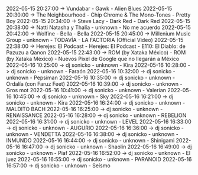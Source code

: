 2022-05-15 20:27:00 -> Vundabar - Gawk - Alien Blues
2022-05-15 20:30:00 -> The Neighbourhood - Chip Chrome & The Mono-Tones - Pretty Boy
2022-05-15 20:34:00 -> Steve Lacy - Dark Red - Dark Red
2022-05-15 20:38:00 -> Natti Natasha y Thalía - unknown - No me acuerdo
2022-05-15 20:42:00 -> Wolfine - Bella - Bella
2022-05-15 20:45:00 -> Millenium Music Group - unknown - TODAVÍA - LA FACTORIA (Official  Video)
2022-05-15 22:38:00 -> Herejes: El Podcast - Herejes: El Podcast - E110: El Diablo: de Pazuzu a Qanon
2022-05-15 22:43:00 -> ROM (by Xataka México) - ROM (by Xataka México) - Nuevos Pixel de Google que no llegarán a México
2022-05-16 10:25:00 -> dj sonicko - unknown - Kira
2022-05-16 10:28:00 -> dj sonicko - unknown - Faraón
2022-05-16 10:32:00 -> dj sonicko - unknown - Pepsiman
2022-05-16 10:35:00 -> dj sonicko - unknown - Ordalía (con Faruz Feet)
2022-05-16 10:39:00 -> dj sonicko - unknown - Gros mot
2022-05-16 10:41:00 -> dj sonicko - unknown - Valerian
2022-05-16 10:45:00 -> dj sonicko - unknown - Sky
2022-05-16 16:21:00 -> dj sonicko - unknown - Kira
2022-05-16 16:24:00 -> dj sonicko - unknown - MALDITO BACH
2022-05-16 16:25:00 -> dj sonicko - unknown - RENAISSANCE
2022-05-16 16:28:00 -> dj sonicko - unknown - REBELION
2022-05-16 16:31:00 -> dj sonicko - unknown - LEVEL
2022-05-16 16:33:00 -> dj sonicko - unknown - AUGURIO
2022-05-16 16:36:00 -> dj sonicko - unknown - VENDETTA
2022-05-16 16:38:00 -> dj sonicko - unknown - INMUNDO
2022-05-16 16:44:00 -> dj sonicko - unknown - Shinigami
2022-05-16 16:47:00 -> dj sonicko - unknown - Shaolin
2022-05-16 16:49:00 -> dj sonicko - unknown - Piaf
2022-05-16 16:52:00 -> dj sonicko - unknown - El juez
2022-05-16 16:55:00 -> dj sonicko - unknown - PARANOID
2022-05-16 16:57:00 -> dj sonicko - unknown - Seísmo
